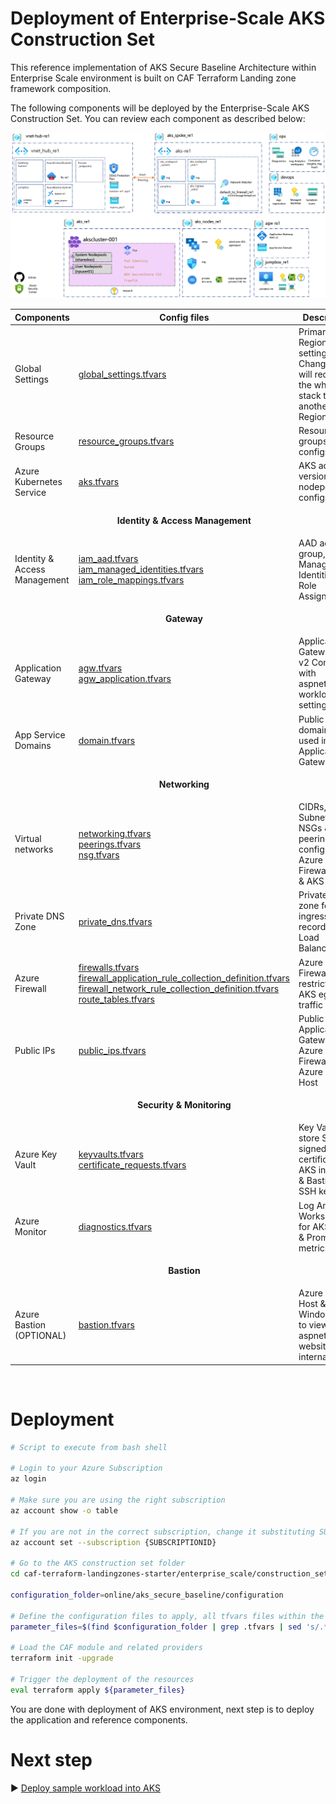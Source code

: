 # Deployment of Enterprise-Scale AKS Construction Set

This reference implementation of AKS Secure Baseline Architecture within Enterprise Scale environment is built on CAF Terraform Landing zone framework composition.

The following components will be deployed by the Enterprise-Scale AKS Construction Set. You can review each component as described below:

![aks_enterprise_scale_lz](pictures/aks_enterprise_scale_lz.png)


| Components                                                                                              | Config files                                                 | Description|
|-----------------------------------------------------------|------------------------------------------------------------|------------------------------------------------------------|
| Global Settings |[global_settings.tfvars](configuration/global_settings.tfvars) | Primary Region setting. Changing this will redeploy the whole stack to another Region|
| Resource Groups | [resource_groups.tfvars](./configuration/resource_groups.tfvars)| Resource groups configs |
| Azure Kubernetes Service | [aks.tfvars](./configuration/aks.tfvars) | AKS addons, version, nodepool configs |
||<p align="center">**Identity & Access Management**</p>||
| Identity & Access Management | [iam_aad.tfvars](./configuration/iam/iam_aad.tfvars) <br /> [iam_managed_identities.tfvars](./configuration/iam/iam_managed_identities.tfvars) <br /> [iam_role_mappings.tfvars](./configuration/iam/iam_role_mappings.tfvars)| AAD admin group, User Managed Identities & Role Assignments |
||<p align="center">**Gateway**</p>||
| Application Gateway | [agw.tfvars](./configuration/agw/agw.tfvars) <br /> [agw_application.tfvars](./configuration/agw/agw_application.tfvars) <br />| Application Gateway WAF v2 Configs with aspnetapp workload settings |
| App Service Domains | [domain.tfvars](./configuration/agw/domain.tfvars) | Public domain to be used in Application Gateway |
||<p align="center">**Networking**</p>||
| Virtual networks | [networking.tfvars](./configuration/networking/networking.tfvars) <br /> [peerings.tfvars](./configuration/networking/peerings.tfvars) <br /> [nsg.tfvars](./configuration/networking/nsg.tfvars)| CIDRs, Subnets, NSGs & peerings config for Azure Firewall Hub & AKS Spoke |
| Private DNS Zone | [private_dns.tfvars](./configuration/networking/private_dns.tfvars) | Private DNS zone for AKS ingress; A record to Load Balancer IP |
| Azure Firewall  | [firewalls.tfvars](./configuration/networking/firewalls.tfvars) <br /> [firewall_application_rule_collection_definition.tfvars](./configuration/networking/firewall_application_rule_collection_definition.tfvars) <br /> [firewall_network_rule_collection_definition.tfvars](./configuration/networking/firewall_network_rule_collection_definition.tfvars) <br /> [route_tables.tfvars](./configuration/networking/route_tables.tfvars)  | Azure Firewall for restricting AKS egress traffic|
| Public IPs | [public_ips.tfvars](./configuration/networking/public_ips.tfvars) | Public IPs for Application Gateway, Azure Firewall & Azure Bastion Host |
||<p align="center">**Security & Monitoring**</p>||
| Azure Key Vault| [keyvaults.tfvars](./configuration/keyvault/keyvaults.tfvars) <br /> [certificate_requests.tfvars](./configuration/keyvault/certificate_requests.tfvars) | Key Vault to store Self signed certificate for AKS ingress & Bastion SSH key |
| Azure Monitor | [diagnostics.tfvars](./configuration/monitor/diagnostics.tfvars) | Log Analytics Workspace for AKS logs & Prometheus metrics |
||<p align="center">**Bastion**</p>||
| Azure Bastion (OPTIONAL) | [bastion.tfvars](./configuration/bastion/bastion.ignore) | Azure Bastion Host & Windows VM to view aspnetsample website internally. |

<br />

# Deployment

```bash
# Script to execute from bash shell

# Login to your Azure Subscription
az login

# Make sure you are using the right subscription
az account show -o table

# If you are not in the correct subscription, change it substituting SUBSCRIPTIONID with the proper subscription  id
az account set --subscription {SUBSCRIPTIONID}

# Go to the AKS construction set folder 
cd caf-terraform-landingzones-starter/enterprise_scale/construction_sets/aks

configuration_folder=online/aks_secure_baseline/configuration

# Define the configuration files to apply, all tfvars files within the above folder recursively
parameter_files=$(find $configuration_folder | grep .tfvars | sed 's/.*/-var-file &/' | xargs)

# Load the CAF module and related providers
terraform init -upgrade

# Trigger the deployment of the resources
eval terraform apply ${parameter_files}

```
You are done with deployment of AKS environment, next step is to deploy the application and reference components. 

# Next step

:arrow_forward: [Deploy sample workload into AKS](./02-aks.md)
